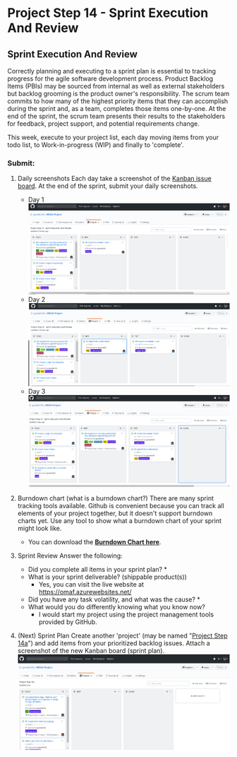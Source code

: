 # Project Step 14 - Sprint Execution And Review

## Sprint Execution And Review
Correctly planning and executing to a sprint plan is essential to tracking progress for the agile software development process. Product Backlog Items (PBIs) may be sourced from internal as well as external stakeholders but backlog grooming is the product owner's responsibility. The scrum team commits to how many of the highest priority items that they can accomplish during the sprint and, as a team, completes those items one-by-one. At the end of the sprint, the scrum team presents their results to the stakeholders for feedback, project support, and potential requirements change.

This week, execute to your project list, each day moving items from your todo list, to Work-in-progress (WIP) and finally to 'complete'.

### Submit: 
1. Daily screenshots Each day take a screenshot of the [Kanban issue board](https://github.com/gowebUSA/MSSA-Project/projects/2). At the end of the sprint, submit your daily screenshots.
   * Day 1
   ![Day 1](https://github.com/gowebUSA/MSSA-Project/blob/master/ProjectSteps/ProjectStep14/images/4-21.png?raw=true)
   * Day 2
   ![Day 2](https://github.com/gowebUSA/MSSA-Project/blob/master/ProjectSteps/ProjectStep14/images/4-22.png?raw=true)
   * Day 3
   ![Day 3](https://github.com/gowebUSA/MSSA-Project/blob/master/ProjectSteps/ProjectStep14/images/4-24.png?raw=true)
   
2. Burndown chart (what is a burndown chart?) There are many sprint tracking tools available. Github is convenient because you can track all elements of your project together, but it doesn't support burndown charts yet. Use any tool to show what a burndown chart of your sprint might look like.
   * You can download the **[Burndown Chart here](https://github.com/gowebUSA/MSSA-Project/blob/master/files/Sprint_Burndown_Chart_OMAF.xlsx?raw=true)**.

3. Sprint Review Answer the following:
   * Did you complete all items in your sprint plan?
      * 
   * What is your sprint deliverable? (shippable product(s))
      * Yes, you can visit the live website at https://omaf.azurewebsites.net/
   * Did you have any task volatility, and what was the cause?
      * 
   * What would you do differently knowing what you know now?
      * I would start my project using the project management tools provided by GitHub.
   
4. (Next) Sprint Plan Create another 'project' (may be named "[Project Step 14a](https://github.com/gowebUSA/MSSA-Project/projects/3)") and add items from your prioritized backlog issues. Attach a screenshot of the new Kanban board (sprint plan).
   ![Project Step 14a](https://github.com/gowebUSA/MSSA-Project/blob/master/ProjectSteps/ProjectStep14/images/14a.png?raw=true)

